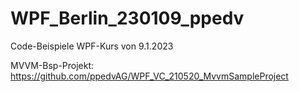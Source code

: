 # WPF_Berlin_230109_ppedv
Code-Beispiele WPF-Kurs von 9.1.2023

MVVM-Bsp-Projekt: https://github.com/ppedvAG/WPF_VC_210520_MvvmSampleProject

